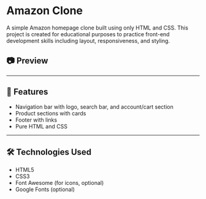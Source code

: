 # Amazon Clone

A simple Amazon homepage clone built using only HTML and CSS. This project is created for educational purposes to practice front-end development skills including layout, responsiveness, and styling.

## 📷 Preview


---

## 🚀 Features

- Navigation bar with logo, search bar, and account/cart section
- Product sections with cards
- Footer with links
- Pure HTML and CSS

---

## 🛠️ Technologies Used

- HTML5
- CSS3
- Font Awesome (for icons, optional)
- Google Fonts (optional)


